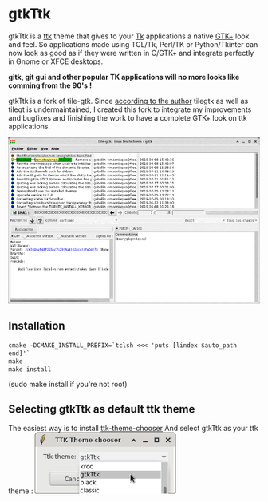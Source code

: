 gtkTtk
========

gtkTtk is a [ttk](http://wiki.tcl.tk/14796) theme that gives to your [Tk](http://wiki.tcl.tk/477) applications a native [GTK+](http://www.gtk.org/) look and feel.
So applications made using TCL/Tk, Perl/TK or Python/Tkinter can now look as good as if they were written in C/GTK+ and integrate perfectly in Gnome or XFCE desktops.

**gitk, git gui and other popular TK applications will no more looks like comming from the 90's !**

gtkTtk is a fork of tile-gtk.
Since [according to the author][1] tilegtk as well as tileqt is
undermaintained, I created this fork to integrate my improvements and bugfixes and finishing the work to have a complete GTK+ look on ttk applications.

![screenshot](gtkTtk.gif "screenshot of git gui and gitk used with gtkTtk")

## Installation

    cmake -DCMAKE_INSTALL_PREFIX=`tclsh <<< 'puts [lindex $auto_path end]'`
    make
    make install
(sudo make install if you're not root)


## Selecting gtkTtk as default ttk theme

The easiest way is to install [ttk-theme-chooser](https://github.com/Geballin/TTK-Theme-chooser)
And select gtkTtk as your ttk theme :
![screenshot](ttk-theme-chooser.png "ttk-theme-chooser")

[1]: http://www.tclcommunityassociation.org/wub/proceedings/Proceedings-2010/GeorgePetasis/TileQtAndTileGTK.pdf
